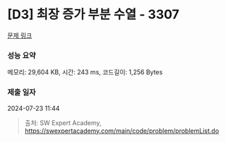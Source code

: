 # [D3] 최장 증가 부분 수열 - 3307 

[문제 링크](https://swexpertacademy.com/main/code/problem/problemDetail.do?contestProbId=AWBOKg-a6l0DFAWr) 

### 성능 요약

메모리: 29,604 KB, 시간: 243 ms, 코드길이: 1,256 Bytes

### 제출 일자

2024-07-23 11:44



> 출처: SW Expert Academy, https://swexpertacademy.com/main/code/problem/problemList.do
